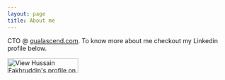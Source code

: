 ```yaml
---
layout: page
title: About me 
---
```


CTO @ <a href="https://www.qualascend.com">qualascend.com</a>. To know more about me checkout my Linkedin profile below.

<a href="https://www.linkedin.com/in/hussainfakhruddin1/">
<img src="http://www.linkedin.com/img/webpromo/btn_myprofile_160x33.png" alt="View Hussain Fakhruddin's profile on LinkedIn" width="160" height="33" border="0" /></a>
